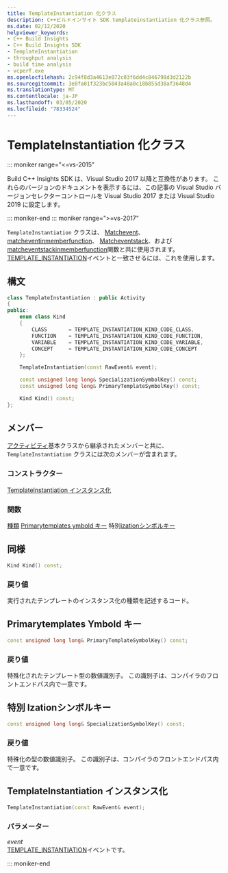 ```yaml
---
title: TemplateInstantiation 化クラス
description: C++ビルドインサイト SDK templateinstantiation 化クラス参照。
ms.date: 02/12/2020
helpviewer_keywords:
- C++ Build Insights
- C++ Build Insights SDK
- TemplateInstantiation
- throughput analysis
- build time analysis
- vcperf.exe
ms.openlocfilehash: 2c94f8d3a4613e072c03f6dd4c846798d3d2122b
ms.sourcegitcommit: 3e8fa01f323bc5043a48a0c18b855d38af3648d4
ms.translationtype: MT
ms.contentlocale: ja-JP
ms.lasthandoff: 03/05/2020
ms.locfileid: "78334524"
---
```

# <a name="templateinstantiation-class"></a>TemplateInstantiation 化クラス

::: moniker range="<=vs-2015"

Build C++ Insights SDK は、Visual Studio 2017 以降と互換性があります。 これらのバージョンのドキュメントを表示するには、この記事の Visual Studio バージョンセレクターコントロールを Visual Studio 2017 または Visual Studio 2019 に設定します。

::: moniker-end
::: moniker range=">=vs-2017"

`TemplateInstantiation` クラスは、 [Matchevent](../functions/match-event.md)、 [matcheventinmemberfunction](../functions/match-event-in-member-function.md)、 [Matcheventstack](../functions/match-event-stack.md)、および[matcheventstackinmemberfunction](../functions/match-event-stack-in-member-function.md)関数と共に使用されます。 [TEMPLATE_INSTANTIATION](../event-table.md#template-instantiation)イベントと一致させるには、これを使用します。

## <a name="syntax"></a>構文

```cpp
class TemplateInstantiation : public Activity
{
public:
    enum class Kind
    {
        CLASS       = TEMPLATE_INSTANTIATION_KIND_CODE_CLASS,
        FUNCTION    = TEMPLATE_INSTANTIATION_KIND_CODE_FUNCTION,
        VARIABLE    = TEMPLATE_INSTANTIATION_KIND_CODE_VARIABLE,
        CONCEPT     = TEMPLATE_INSTANTIATION_KIND_CODE_CONCEPT
    };

    TemplateInstantiation(const RawEvent& event);

    const unsigned long long& SpecializationSymbolKey() const;
    const unsigned long long& PrimaryTemplateSymbolKey() const;

    Kind Kind() const;
};
```

## <a name="members"></a>メンバー

[アクティビティ](activity.md)基本クラスから継承されたメンバーと共に、`TemplateInstantiation` クラスには次のメンバーが含まれます。

### <a name="constructors"></a>コンストラクター

[TemplateInstantiation インスタンス化](#template-instantiation)

### <a name="functions"></a>関数

[種類](#kind)
[Primarytemplates ymbold キー](#primary-template-symbol-key)
特別[izationシンボルキー](#specialization-symbol-key)

## <a name="kind"></a>同様

```cpp
Kind Kind() const;
```

### <a name="return-value"></a>戻り値

実行されたテンプレートのインスタンス化の種類を記述するコード。

## <a name="primary-template-symbol-key"></a>Primarytemplates Ymbold キー

```cpp
const unsigned long long& PrimaryTemplateSymbolKey() const;
```

### <a name="return-value"></a>戻り値

特殊化されたテンプレート型の数値識別子。 この識別子は、コンパイラのフロントエンドパス内で一意です。

## <a name="specialization-symbol-key"></a>特別 Izationシンボルキー

```cpp
const unsigned long long& SpecializationSymbolKey() const;
```

### <a name="return-value"></a>戻り値

特殊化の型の数値識別子。 この識別子は、コンパイラのフロントエンドパス内で一意です。

## <a name="template-instantiation"></a>TemplateInstantiation インスタンス化

```cpp
TemplateInstantiation(const RawEvent& event);
```

### <a name="parameters"></a>パラメーター

*event*\
[TEMPLATE_INSTANTIATION](../event-table.md#template-instantiation)イベントです。

::: moniker-end
